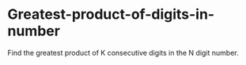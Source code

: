 Greatest-product-of-digits-in-number
====================================

Find the greatest product of K consecutive digits in the N digit number.
